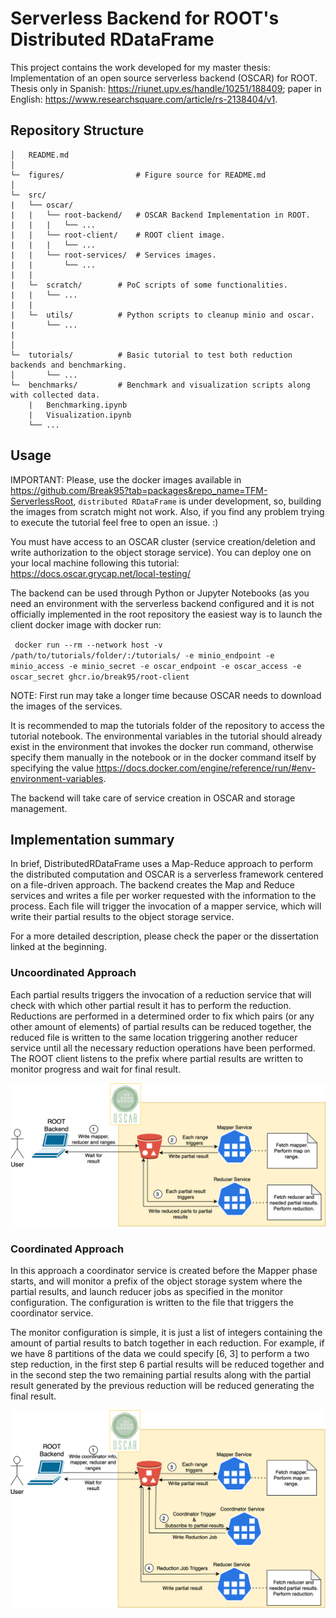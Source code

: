 # Serverless Backend for ROOT's Distributed RDataFrame

This project contains the work developed for my master thesis: Implementation of an open source serverless backend (OSCAR) for ROOT. Thesis only in Spanish: https://riunet.upv.es/handle/10251/188409; paper in English: https://www.researchsquare.com/article/rs-2138404/v1. 

## Repository Structure

```
│	README.md
│
└─	figures/ 				# Figure source for README.md
│
└─	src/
|	└──	oscar/ 			
|	|	└── root-backend/ 	# OSCAR Backend Implementation in ROOT.
|	|	|	└── ...
|	|	└── root-client/ 	# ROOT client image.
|	|	|	└── ...
|	|	└── root-services/ 	# Services images.
|	|		└── ...
|	|
|	└─	scratch/ 		# PoC scripts of some functionalities.
|	|	└──	...
|	|
|	└─	utils/ 			# Python scripts to cleanup minio and oscar.
|		└──	...
|	
│
└─	tutorials/			# Basic tutorial to test both reduction backends and benchmarking. 
│		└──	...
└─	benchmarks/			# Benchmark and visualization scripts along with collected data.
	|	Benchmarking.ipynb
	|	Visualization.ipynb
	└──	...
```



## Usage

IMPORTANT: Please, use the docker images available in https://github.com/Break95?tab=packages&repo_name=TFM-ServerlessRoot, `distributed RDataFrame` is under development, so, building the images from scratch might not work. Also, if you find any problem trying to execute the tutorial feel free to open an issue. :)

You must have access to an OSCAR cluster (service creation/deletion and write authorization to the object storage service). You can deploy one on your local machine following this tutorial: https://docs.oscar.grycap.net/local-testing/

The backend can be used through Python or Jupyter Notebooks (as you need an environment with the serverless backend configured and it is not officially implemented in the root repository the easiest way is to launch the client docker image with docker run:

` docker run --rm --network host -v /path/to/tutorials/folder/:/tutorials/ -e minio_endpoint -e minio_access -e minio_secret -e oscar_endpoint -e oscar_access -e oscar_secret ghcr.io/break95/root-client`

NOTE: First run may take a longer time because OSCAR needs to download the images of the services.

It is recommended to map the tutorials folder of the repository to access the tutorial notebook. The environmental variables in the tutorial should already exist in the environment that invokes the docker run command, otherwise specify them manually in the notebook or in the docker command itself by specifying the value https://docs.docker.com/engine/reference/run/#env-environment-variables.

The backend will take care of service creation in OSCAR and storage management.



## Implementation summary

In brief, DistributedRDataFrame uses a Map-Reduce approach to perform the distributed computation and OSCAR is a serverless framework centered on a file-driven approach. The backend creates the Map and Reduce services and writes a file per worker requested with the information to the process. Each file will trigger the invocation of a mapper service, which will write their partial results to the object storage service.

For a more detailed description, please check the paper or the dissertation linked at the beginning. 

### Uncoordinated Approach

Each partial results triggers the invocation of a reduction service that will check with which other partial result it has to perform the reduction. Reductions are performed in a determined order to fix which pairs (or any other amount of elements) of partial results can be reduced together, the reduced file is written to the same location triggering another reducer service until all the necessary reduction operations have been performed. The ROOT client listens to the prefix where partial results are written to monitor progress and wait for final result. 

![](./figures/uncoordinated.png)

### Coordinated Approach

In this approach a coordinator service is created before the Mapper phase starts, and will monitor a prefix of the object storage system where the partial results, and launch reducer jobs as specified in the monitor configuration. The configuration is written to the file that triggers the coordinator service.

The monitor configuration is simple, it is just a list of integers containing the amount of partial results to batch together in each reduction. For example, if we have 8 partitions of the data we could specify [6, 3] to perform a two step reduction, in the first step 6 partial results will be reduced together and in the second step the two remaining partial results along with the partial result generated by the previous reduction will be reduced generating the final result.

![](./figures/coordinated.png)
